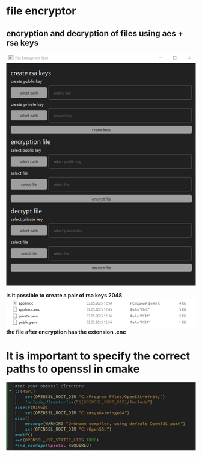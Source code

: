 # file encryptor  
## encryption and decryption of files using aes + rsa keys   
![app](/img/app.png)  

**is it possible to create a pair of rsa keys 2048**  
![keys](/img/keys.png)  
**the file after encryption has the extension .enc**  

# It is important to specify the correct paths to openssl in cmake  
![cmake openssl](/img/openssl.png)  